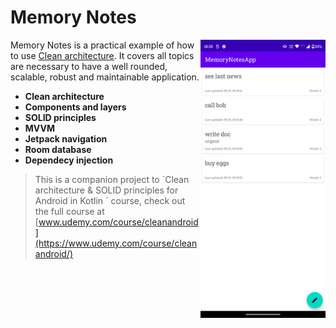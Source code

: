 # Memory Notes

<img align="right" src="https://github.com/freitaspedro/MemoryNotesApp/raw/main/assets/memory-notes-app.png" width="200">

Memory Notes is a practical example of how to use 
[Clean architecture](https://blog.cleancoder.com/uncle-bob/2012/08/13/the-clean-architecture.html). 
It covers all topics are necessary to have a well rounded, scalable, robust and maintainable application.

- **Clean architecture**
- **Components and layers**
- **SOLID principles**
- **MVVM**
- **Jetpack navigation**
- **Room database**
- **Dependecy injection**




>This is a companion project to ´Clean architecture & SOLID principles for Android in Kotlin
´ course, check out the full course at 
> [www.udemy.com/course/cleanandroid](https://www.udemy.com/course/cleanandroid/)